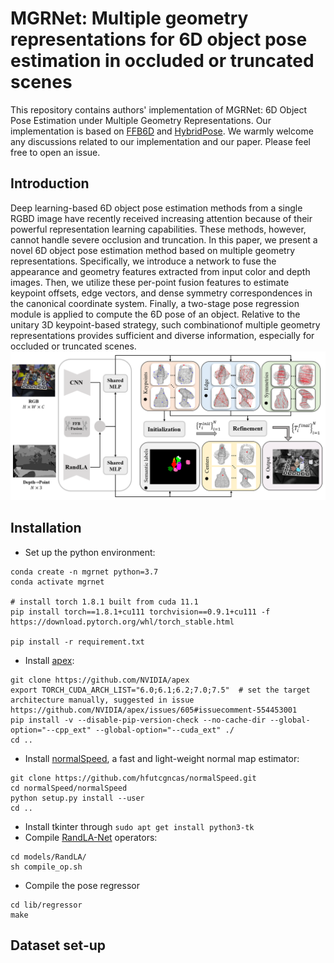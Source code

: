 # MGRNet: Multiple geometry representations for 6D object pose estimation in occluded or truncated scenes
This repository contains authors' implementation of MGRNet: 6D Object Pose Estimation under Multiple Geometry Representations. Our implementation is based on [FFB6D](https://github.com/ethnhe/FFB6D) and [HybridPose](https://github.com/chensong1995/HybridPose). We warmly welcome any discussions related to our implementation and our paper. Please feel free to open an issue.
## Introduction
Deep learning-based 6D object pose estimation methods from a single RGBD image have recently received increasing attention because of their powerful representation learning capabilities. These methods, however, cannot handle severe occlusion and truncation. In this paper, we present a novel 6D object
pose estimation method based on multiple geometry representations. Specifically, we introduce a network to fuse the appearance and geometry features
extracted from input color and depth images. Then, we utilize these per-point fusion features to estimate keypoint offsets, edge vectors, and dense
symmetry correspondences in the canonical coordinate system. Finally, a two-stage pose regression module is applied to compute the 6D pose of an object. Relative to the unitary 3D keypoint-based strategy, such combinationof multiple geometry representations provides sufficient and diverse information, especially for occluded or truncated scenes.
![Pipeline](https://github.com/JiChun-Wang/MGRNet/blob/main/assert/pipeline.png)
## Installation
+ Set up the python environment:
```shell
conda create -n mgrnet python=3.7
conda activate mgrnet

# install torch 1.8.1 built from cuda 11.1
pip install torch==1.8.1+cu111 torchvision==0.9.1+cu111 -f https://download.pytorch.org/whl/torch_stable.html
    
pip install -r requirement.txt
```
+ Install [apex](https://github.com/NVIDIA/apex):
```shell    
git clone https://github.com/NVIDIA/apex
export TORCH_CUDA_ARCH_LIST="6.0;6.1;6.2;7.0;7.5"  # set the target architecture manually, suggested in issue https://github.com/NVIDIA/apex/issues/605#issuecomment-554453001
pip install -v --disable-pip-version-check --no-cache-dir --global-option="--cpp_ext" --global-option="--cuda_ext" ./
cd ..
```
+ Install [normalSpeed](https://github.com/hfutcgncas/normalSpeed), a fast and light-weight normal map estimator:
```shell
git clone https://github.com/hfutcgncas/normalSpeed.git
cd normalSpeed/normalSpeed
python setup.py install --user
cd ..
```
+ Install tkinter through `sudo apt get install python3-tk `
+ Compile [RandLA-Net](https://github.com/qiqihaer/RandLA-Net-pytorch) operators:
```shell
cd models/RandLA/
sh compile_op.sh
```
+ Compile the pose regressor
```shell
cd lib/regressor
make
```
## Dataset set-up
